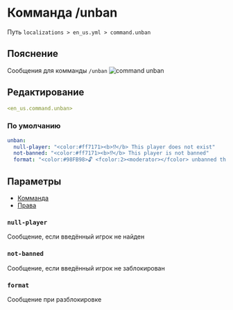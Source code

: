 # Комманда /unban
Путь `localizations > en_us.yml > command.unban`

## Пояснение
Сообщения для комманды `/unban`
![command unban](/commandunban.png)

## Редактирование
```yaml
<en_us.command.unban>
```

### По умолчанию
```yaml
unban:
  null-player: "<color:#ff7171><b>⁉</b> This player does not exist"
  not-banned: "<color:#ff7171><b>⁉</b> This player is not banned"
  format: "<color:#98FB98>🔓 <fcolor:2><moderator></fcolor> unbanned the player <fcolor:2><player></fcolor>"
```

## Параметры

- [Комманда](/docs/command/unban/)
- [Права](/docs/permission/command/unban/)

### `null-player`

Сообщение, если введённый игрок не найден

### `not-banned`

Сообщение, если введённый игрок не заблокирован

### `format`

Сообщение при разблокировке

